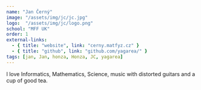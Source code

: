 ```yaml
---
name: "Jan Černý"
image: "/assets/img/jc/jc.jpg"
logo:  "/assets/img/jc/logo.png" 
school: "MFF UK"
order: 1
external-links:
  - { title: "website", link: "cerny.matfyz.cz" }
  - { title: "github", link: "github.com/yagarea/" }
tags: [jan, Jan, honza, Honza, JC, yagarea]
---
```


I love Informatics, Mathematics, Science, music with distorted guitars and a cup of 
good tea.

